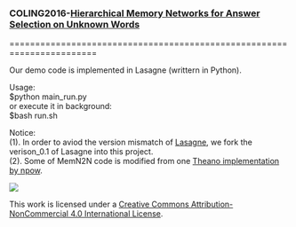 ### COLING2016-[Hierarchical Memory Networks for Answer Selection on Unknown Words](https://arxiv.org/abs/1609.08843)     

=======================================================================    

Our demo code is implemented in Lasagne (writtern in Python).    

Usage:    
$python main_run.py    
or execute it in background:     
$bash run.sh    


Notice:    
(1). In order to aviod the version mismatch of [Lasagne](https://github.com/Lasagne/Lasagne), we fork the verison_0.1 of Lasagne into this project.    
(2). Some of MemN2N code is modified from one [Theano implementation by npow](https://github.com/npow/MemN2N).    



![](https://camo.githubusercontent.com/0e32abe541a386cbaf8370777b4b55c35d31657d/68747470733a2f2f692e6372656174697665636f6d6d6f6e732e6f72672f6c2f62792d6e632f342e302f38387833312e706e67)    

This work is licensed under a [Creative Commons Attribution-NonCommercial 4.0 International License](http://creativecommons.org/licenses/by-nc/4.0/).    